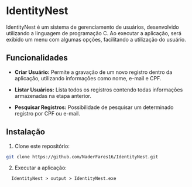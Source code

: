 # IdentityNest

IdentityNest é um sistema de gerenciamento de usuários, desenvolvido utilizando a linguagem de programação C. Ao executar a aplicação, será exibido um menu com algumas opções, facilitando a utilização do usuário.

## Funcionalidades

- **Criar Usuário:** Permite a gravação de um novo registro dentro da aplicação, utilizando informações como nome, e-mail e CPF.

- **Listar Usuários:** Lista todos os registros contendo todas informações armazenadas na etapa anterior.

- **Pesquisar Registros:** Possibilidade de pesquisar um determinado registro por CPF ou e-mail.

## Instalação

1. Clone este repositório:

```sh
git clone https://github.com/NaderFares16/IdentityNest.git
```

2. Executar a aplicação:
```
  IdentityNest > output > IdentityNest.exe
```